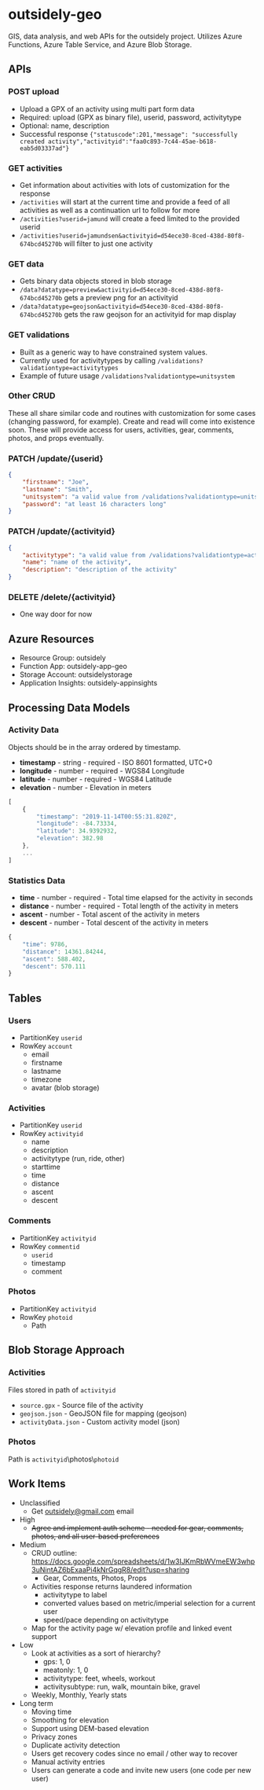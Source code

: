 # outsidely-geo

GIS, data analysis, and web APIs for the outsidely project. Utilizes Azure Functions, Azure Table Service, and Azure Blob Storage.

## APIs

### POST upload
- Upload a GPX of an activity using multi part form data
- Required: upload (GPX as binary file), userid, password, activitytype
- Optional: name, description
- Successful response `{"statuscode":201,"message": "successfully created activity","activityid":"faa0c893-7c44-45ae-b618-eab5d03337ad"}`

### GET activities
- Get information about activities with lots of customization for the response
- `/activities` will start at the current time and provide a feed of all activities as well as a continuation url to follow for more
- `/activities?userid=jamund` will create a feed limited to the provided userid
- `/activities?userid=jamundsen&activityid=d54ece30-8ced-438d-80f8-674bcd45270b` will filter to just one activity

### GET data
- Gets binary data objects stored in blob storage
- `/data?datatype=preview&activityid=d54ece30-8ced-438d-80f8-674bcd45270b` gets a preview png for an activityid
- `/data?datatype=geojson&activityid=d54ece30-8ced-438d-80f8-674bcd45270b` gets the raw geojson for an activityid for map display

### GET validations
- Built as a generic way to have constrained system values.
- Currently used for activitytypes by calling `/validations?validationtype=activitytypes`
- Example of future usage `/validations?validationtype=unitsystem`

### Other CRUD

These all share similar code and routines with customization for some cases (changing password, for example). Create and read will come into existence soon. These will provide access for users, activities, gear, comments, photos, and props eventually.

### PATCH /update/{userid}
```json
{
    "firstname": "Joe",
    "lastname": "Smith",
    "unitsystem": "a valid value from /validations?validationtype=unitsystem",
    "password": "at least 16 characters long"
}
```

### PATCH /update/{activityid}
```json
{
    "activitytype": "a valid value from /validations?validationtype=activitytype",
    "name": "name of the activity",
    "description": "description of the activity"
}
```

### DELETE /delete/{activityid}
- One way door for now

## Azure Resources
- Resource Group: outsidely
- Function App: outsidely-app-geo
- Storage Account: outsidelystorage
- Application Insights: outsidely-appinsights

## Processing Data Models

### Activity Data
Objects should be in the array ordered by timestamp.
- **timestamp** - string - required - ISO 8601 formatted, UTC+0
- **longitude** - number - required - WGS84 Longitude
- **latitude** - number - required - WGS84 Latitude
- **elevation** - number - Elevation in meters
```javascript
[
    {
        "timestamp": "2019-11-14T00:55:31.820Z",
        "longitude": -84.73334,
        "latitude": 34.9392932,
        "elevation": 382.98
    },
    ...
]
```

### Statistics Data
- **time** - number - required - Total time elapsed for the activity in seconds
- **distance** - number - required - Total length of the activity in meters
- **ascent** - number - Total ascent of the activity in meters
- **descent** - number - Total descent of the activity in meters
```javascript
{
    "time": 9786,
    "distance": 14361.84244,
    "ascent": 588.402,
    "descent": 570.111
}
```

## Tables

### Users
- PartitionKey `userid`
- RowKey `account`
    - email
    - firstname
    - lastname
    - timezone
    - avatar (blob storage)

### Activities
- PartitionKey `userid`
- RowKey `activityid`
    - name
    - description
    - activitytype (run, ride, other)
    - starttime
    - time
    - distance
    - ascent
    - descent

### Comments
- PartitionKey `activityid`
- RowKey `commentid`
    - `userid`
    - timestamp
    - comment

### Photos
- PartitionKey `activityid`
- RowKey `photoid`
    - Path

## Blob Storage Approach

### Activities
Files stored in path of `activityid`
- `source.gpx` - Source file of the activity
- `geojson.json` - GeoJSON file for mapping (geojson)
- `activityData.json` - Custom activity model (json)

### Photos
Path is `activityid`\photos\\`photoid`

## Work Items
- Unclassified
    - Get outsidely@gmail.com email
- High
    - ~~Agree and implement auth scheme - needed for gear, comments, photos, and all user-based preferences~~
- Medium
    - CRUD outline: https://docs.google.com/spreadsheets/d/1w3IJKmRbWVmeEW3whp3uNintAZ6bExaaPi4kNrGqgR8/edit?usp=sharing 
        - Gear, Comments, Photos, Props
    - Activities response returns laundered information
        - activitytype to label
        - converted values based on metric/imperial selection for a current user
        - speed/pace depending on activitytype
    - Map for the activity page w/ elevation profile and linked event support
- Low
    - Look at activities as a sort of hierarchy?
        - gps: 1, 0
        - meatonly: 1, 0
        - activitytype: feet, wheels, workout
        - activitysubtype: run, walk, mountain bike, gravel
    - Weekly, Monthly, Yearly stats
- Long term
    - Moving time
    - Smoothing for elevation
    - Support using DEM-based elevation
    - Privacy zones
    - Duplicate activity detection
    - Users get recovery codes since no email / other way to recover
    - Manual activity entries
    - Users can generate a code and invite new users (one code per new user)

